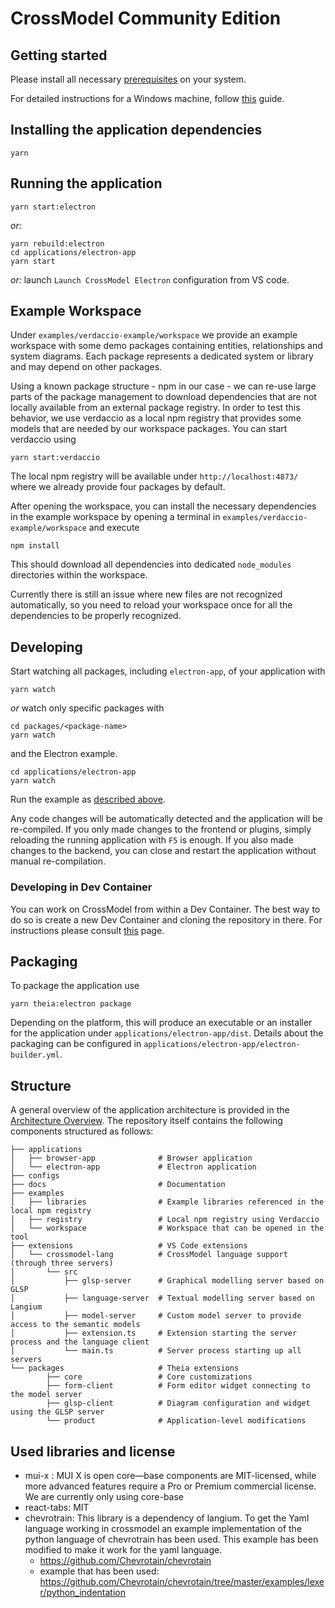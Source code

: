 # CrossModel Community Edition

## Getting started

Please install all necessary [prerequisites](https://github.com/eclipse-theia/theia/blob/master/doc/Developing.md#prerequisites) on your system.

For detailed instructions for a Windows machine, follow [this](./docs/PrerequisitesWindows..md) guide.

## Installing the application dependencies

    yarn

## Running the application

    yarn start:electron

_or:_

    yarn rebuild:electron
    cd applications/electron-app
    yarn start

_or:_ launch `Launch CrossModel Electron` configuration from VS code.

## Example Workspace

Under `examples/verdaccio-example/workspace` we provide an example workspace with some demo packages containing entities, relationships and system diagrams.
Each package represents a dedicated system or library and may depend on other packages.

Using a known package structure - npm in our case - we can re-use large parts of the package management to download dependencies that are not locally available from an external package registry.
In order to test this behavior, we use verdaccio as a local npm registry that provides some models that are needed by our workspace packages.
You can start verdaccio using

    yarn start:verdaccio

The local npm registry will be available under `http://localhost:4873/` where we already provide four packages by default.

After opening the workspace, you can install the necessary dependencies in the example workspace by opening a terminal in `examples/verdaccio-example/workspace` and execute

    npm install

This should download all dependencies into dedicated `node_modules` directories within the workspace.

Currently there is still an issue where new files are not recognized automatically, so you need to reload your workspace once for all the dependencies to be properly recognized.

## Developing

Start watching all packages, including `electron-app`, of your application with

    yarn watch

_or_ watch only specific packages with

    cd packages/<package-name>
    yarn watch

and the Electron example.

    cd applications/electron-app
    yarn watch

Run the example as [described above](#running-the-application).

Any code changes will be automatically detected and the application will be re-compiled.
If you only made changes to the frontend or plugins, simply reloading the running application with `F5` is enough.
If you also made changes to the backend, you can close and restart the application without manual re-compilation.

### Developing in Dev Container

You can work on CrossModel from within a Dev Container. The best way to do so is create a new Dev Container and cloning the repository in there. For instructions please consult [this](https://code.visualstudio.com/docs/devcontainers/containers#_quick-start-open-a-git-repository-or-github-pr-in-an-isolated-container-volume) page.

## Packaging

To package the application use

    yarn theia:electron package

Depending on the platform, this will produce an executable or an installer for the application under `applications/electron-app/dist`.
Details about the packaging can be configured in `applications/electron-app/electron-builder.yml`.

## Structure

A general overview of the application architecture is provided in the [Architecture Overview](docs/Architecture.md).
The repository itself contains the following components structured as follows:

    ├── applications
    │   ├── browser-app              # Browser application
    │   └── electron-app             # Electron application
    ├── configs
    ├── docs                         # Documentation
    ├── examples
    │   ├── libraries                # Example libraries referenced in the local npm registry
    │   ├── registry                 # Local npm registry using Verdaccio
    │   └── workspace                # Workspace that can be opened in the tool
    ├── extensions                   # VS Code extensions
    │   └── crossmodel-lang          # CrossModel language support (through three servers)
    │       └── src
    │           ├── glsp-server      # Graphical modelling server based on GLSP
    │           ├── language-server  # Textual modelling server based on Langium
    │           ├── model-server     # Custom model server to provide access to the semantic models
    │           ├── extension.ts     # Extension starting the server process and the language client
    │           └── main.ts          # Server process starting up all servers
    └── packages                     # Theia extensions
            ├── core                 # Core customizations
            ├── form-client          # Form editor widget connecting to the model server
            ├── glsp-client          # Diagram configuration and widget using the GLSP server
            └── product              # Application-level modifications

## Used libraries and license

-   mui-x : MUI X is open core—base components are MIT-licensed, while more advanced features require a Pro or Premium commercial license. We are currently only using core-base
-   react-tabs: MIT
-   chevrotrain: This library is a dependency of langium. To get the Yaml language working in crossmodel an example implementation of the python language of chevrotrain has been used. This example has been modified to make it work for the yaml language.
    -   <https://github.com/Chevrotain/chevrotain>
    -   example that has been used: <https://github.com/Chevrotain/chevrotain/tree/master/examples/lexer/python_indentation>
